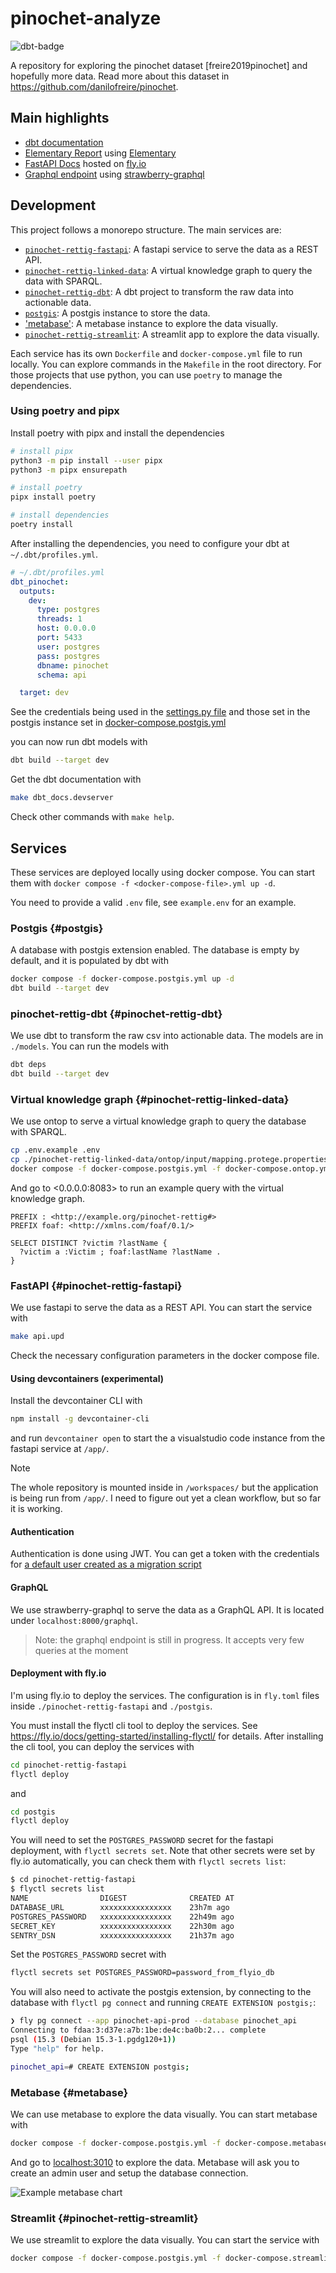 # pinochet-analyze

![dbt-badge](https://github.com/diegoquintanav/pinochet-analyze-50/actions/workflows/dbt-docs-generate.yml/badge.svg)

A repository for exploring the pinochet dataset [freire2019pinochet] and hopefully more data. Read more about this dataset in <https://github.com/danilofreire/pinochet>.

## Main highlights

- [dbt documentation](https://diegoquintanav.github.io/pinochet-analyze-50/dbt_docs)
- [Elementary Report](https://diegoquintanav.github.io/pinochet-analyze-50/elementary) using [Elementary](https://www.elementary-data.com/)
- [FastAPI Docs](https://pinochet-api.fly.dev/docs) hosted on [fly.io](https://fly.io)
- [Graphql endpoint](https://pinochet-api.fly.dev/graphql) using [strawberry-graphql](https://strawberry.rocks/)


## Development

This project follows a monorepo structure. The main services are:

- [`pinochet-rettig-fastapi`](#pinochet-rettig-fastapi): A fastapi service to serve the data as a REST API.
- [`pinochet-rettig-linked-data`](pinochet-#rettig-linked-data): A virtual knowledge graph to query the data with SPARQL.
- [`pinochet-rettig-dbt`](#pinochet-rettig-dbt): A dbt project to transform the raw data into actionable data.
- [`postgis`](#postgis): A postgis instance to store the data.
- ['metabase'](#metabase): A metabase instance to explore the data visually.
- [`pinochet-rettig-streamlit`](#pinochet-rettig-streamlit): A streamlit app to explore the data visually.

Each service has its own `Dockerfile` and `docker-compose.yml` file to run locally. You can explore commands in the `Makefile` in the root directory. For those projects that use python, you can use `poetry` to manage the dependencies.

### Using poetry and pipx

Install poetry with pipx and install the dependencies

```bash
# install pipx
python3 -m pip install --user pipx
python3 -m pipx ensurepath

# install poetry
pipx install poetry

# install dependencies
poetry install
```

After installing the dependencies, you need to configure your dbt at `~/.dbt/profiles.yml`.

```yaml
# ~/.dbt/profiles.yml
dbt_pinochet:
  outputs:
    dev:
      type: postgres
      threads: 1
      host: 0.0.0.0
      port: 5433
      user: postgres
      pass: postgres
      dbname: pinochet
      schema: api

  target: dev
```

See the credentials being used in the [settings.py file](https://github.com/diegoquintanav/pinochet-analyze-50/blob/main/pinochet-rettig-fastapi/src/pinochet/settings.py) and those set in the postgis instance set in [docker-compose.postgis.yml](https://github.com/diegoquintanav/pinochet-analyze-50/blob/main/docker-compose.postgis.yml)

you can now run dbt models with

```bash
dbt build --target dev
```

Get the dbt documentation with

```bash
make dbt_docs.devserver
```

Check other commands with `make help`.

## Services

These services are deployed locally using docker compose. You can start them with `docker compose -f <docker-compose-file>.yml up -d`. 

You need to provide a valid `.env` file, see `example.env` for an example.

### Postgis {#postgis}

A database with postgis extension enabled. The database is empty by default, and it is populated by dbt with

```bash
docker compose -f docker-compose.postgis.yml up -d
dbt build --target dev
```

### pinochet-rettig-dbt {#pinochet-rettig-dbt}

We use dbt to transform the raw csv into actionable data. The models are in `./models`. You can run the models with

```bash
dbt deps
dbt build --target dev
```

### Virtual knowledge graph {#pinochet-rettig-linked-data}

We use ontop to serve a virtual knowledge graph to query the database with SPARQL.

```bash
cp .env.example .env
cp ./pinochet-rettig-linked-data/ontop/input/mapping.protege.properties.example ./pinochet-rettig-linked-data/ontop/input/mapping.protege.properties
docker compose -f docker-compose.postgis.yml -f docker-compose.ontop.yml up -d
```

And go to <0.0.0.0:8083> to run an example query with the virtual knowledge graph.

```sparql
PREFIX : <http://example.org/pinochet-rettig#>
PREFIX foaf: <http://xmlns.com/foaf/0.1/>

SELECT DISTINCT ?victim ?lastName {
  ?victim a :Victim ; foaf:lastName ?lastName .
}
```

### FastAPI {#pinochet-rettig-fastapi}

We use fastapi to serve the data as a REST API. You can start the service with

```bash
make api.upd
```

Check the necessary configuration parameters in the docker compose file.

#### Using devcontainers (experimental)

Install the devcontainer CLI with

```bash
npm install -g devcontainer-cli
```

and run `devcontainer open` to start the a visualstudio code instance from the fastapi service at `/app/`.

> [!NOTE]
> The whole repository is mounted inside in `/workspaces/` but the application is being run from `/app/`.
> I need to figure out yet a clean workflow, but so far it is working.


#### Authentication

Authentication is done using JWT. You can get a token with the credentials for [a default user created as a migration script](./pinochet-rettig-fastapi/alembic/versions/20240302_1709427186_4101c905126c_create_daniel_lopez_as_user.py)


#### GraphQL

We use strawberry-graphql to serve the data as a GraphQL API. It is located under `localhost:8000/graphql`.

> Note: the graphql endpoint is still in progress. It accepts very few queries at the moment

#### Deployment with fly.io

I'm using fly.io to deploy the services. The configuration is in `fly.toml` files inside `./pinochet-rettig-fastapi` and `./postgis`.

You must install the flyctl cli tool to deploy the services. See <https://fly.io/docs/getting-started/installing-flyctl/> for details. After installing the cli tool, you can deploy the services with

```bash
cd pinochet-rettig-fastapi
flyctl deploy
```

and

```bash
cd postgis
flyctl deploy
```

You will need to set the `POSTGRES_PASSWORD` secret for the fastapi deployment, with `flyctl secrets set`. Note that other secrets were set by fly.io automatically, you can check them with `flyctl secrets list`:

```bash
$ cd pinochet-rettig-fastapi
$ flyctl secrets list
NAME             	DIGEST          	CREATED AT
DATABASE_URL     	xxxxxxxxxxxxxxxx	23h7m ago
POSTGRES_PASSWORD	xxxxxxxxxxxxxxxx	22h49m ago
SECRET_KEY       	xxxxxxxxxxxxxxxx	22h30m ago
SENTRY_DSN       	xxxxxxxxxxxxxxxx	21h37m ago
```

Set the `POSTGRES_PASSWORD` secret with

```bash
flyctl secrets set POSTGRES_PASSWORD=password_from_flyio_db
```

You will also need to activate the postgis extension, by connecting to the database with `flyctl pg connect` and running `CREATE EXTENSION postgis;`:

```bash
❯ fly pg connect --app pinochet-api-prod --database pinochet_api
Connecting to fdaa:3:d37e:a7b:1be:de4c:ba0b:2... complete
psql (15.3 (Debian 15.3-1.pgdg120+1))
Type "help" for help.

pinochet_api=# CREATE EXTENSION postgis;
```


### Metabase {#metabase}

We can use metabase to explore the data visually. You can start metabase with

```bash
docker compose -f docker-compose.postgis.yml -f docker-compose.metabase.yml up -d
```

And go to <localhost:3010> to explore the data. Metabase will ask you to create an admin user and setup the database connection.

![Example metabase chart](./img/01-example-metabase-chart.png)

### Streamlit {#pinochet-rettig-streamlit}

We use streamlit to explore the data visually. You can start the service with

```bash
docker compose -f docker-compose.postgis.yml -f docker-compose.streamlit.yml up -d
```